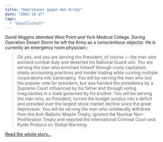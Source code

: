 ```yaml
---
title: "Amerikaner gegen den Krieg"
date: "2002-10-17"
tags:
  - "Gesellschaft"
---
```


David Wiggins attended West Point and York Medical College. During Operation Desert Storm he left the Army as a conscientious objector. He is currently an emergency room physician::

> Oh yes, and you are serving the President, of course — the man who avoided combat duty and deserted his National Guard unit. You are serving the man who enriched himself through crony capitalism, shady accounting practices and insider trading while running multiple corporations into bankruptcy. You will be serving the man who lost the popular vote for president, but was handed the presidency by a Supreme Court influenced by his father and through voting irregularities in a state governed by his brother. You will be serving the man who, as President, turned the budget surplus into a deficit and presided over the largest stock market decline since the great depression. You will be serving the man who unilaterally withdrew from the Anti-Ballistic Missile Treaty, ignored the Nuclear Non-Proliferation Treaty and rejected the International Criminal Court and Kyoto Protocol on Global Warming.

[Read the whole story…](https://web.archive.org/web/20040921102256/http://www.alternet.org/story.html?StoryID=14289 "AlterNet: Message to the Troops: Resist!")
